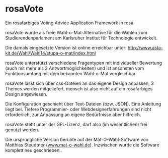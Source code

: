 # rosaVote
Ein rosafarbiges Voting Advice Application Framework in rosa

rosaVote wurde als freie Wahl-o-Mat-Alternative für die Wahlen zum Studierendenparlament am Karlsruher Institut für Technologie entwickelt.

Die damals eingesetzte Version ist online erreichbar unter:
http://www.asta-kit.de/Wahl/Wahl14/stupa-o-mat/index.html

rosaVote unterstützt verschiedene Fragentypen mit individueller Bewertung (auch mit mehr als 3 Antwortmöglichkeiten) und ist ansonsten vom Funktionsumfang mit dem bekannten Wahl-o-Mat vergleichbar.

rosaVote lässt sich über css-Dateien an das eigene Design anpassen, 3 Themes werden mitgeliefert, mensch ist also nicht auf ein rosafarbiges Design angewiesen.

Die Konfiguration geschieht über Text-Dateien (bzw. JSON). Eine Anleitung liegt bei. Tiefere Programmier- oder Webdesignerfahrungen sind nicht erforderlich, zur Anpassung an eigene Bedürfnisse aber hilfreich.

rosaVote steht unter der GPL-Lizenz, darf also (im wesentlichen) frei genutzt werden. 

Die ursprüngliche Version beruhte auf der Mat-O-Wahl-Software von Matthias Steudtner (www.mat-o-wahl.de).
Inzwischen wurde die Software komplett neu geschrieben..
